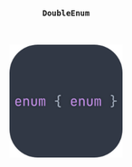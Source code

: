 <h3 align="center"><code>DoubleEnum</code></h3><br>

<p align="center"><img src="exp/double_enum.png" width=200 height=200></p>

